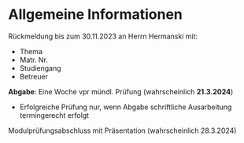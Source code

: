 # Allgemeine Informationen

Rückmeldung bis zum 30.11.2023 an Herrn Hermanski mit:
* Thema
* Matr. Nr.
* Studiengang
* Betreuer

**Abgabe**: Eine Woche vpr mündl. Prüfung (wahrscheinlich **21.3.2024**)

- Erfolgreiche Prüfung nur, wenn Abgabe schriftliche Ausarbeitung termingerecht erfolgt

Modulprüfungsabschluss mit Präsentation (wahrscheinlich 28.3.2024)
